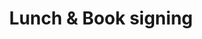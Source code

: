 ---
title: Lunch & Book signing
description: Because of room constraints we will have a split lunch. Additionally, Slobodan will be doing a book signing in the community area. You can bring your own copies for him to sign and we will raffle off 20 free and signed copies!
speaker: Slobodan Stojanović
bio: "Slobodan Stojanović is CTO of Cloud Horizon, a software development studio based in Montreal Canada, and CTO of Vacation Tracker, a simple Slack-based leave management system for teams. He is based in Belgrade and is the JS Belgrade meetup co-organizer. Slobodan is the AWS Serverless Hero, Claudia.js core team member, and co-author of \"Serverless Applications with Node.js\" book, published by Manning Publications."
image: https://i.imgur.com/xkqWjlO.png
twitter: slobodan_
---
